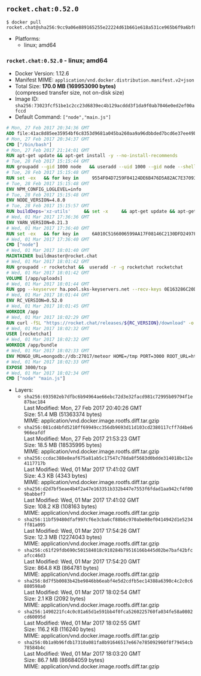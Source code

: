 ## `rocket.chat:0.52.0`

```console
$ docker pull rocket.chat@sha256:9cc9a06e889165255e22224d61b661e618a531ce965b6f9a6bf807fef01938c7
```

-	Platforms:
	-	linux; amd64

### `rocket.chat:0.52.0` - linux; amd64

-	Docker Version: 1.12.6
-	Manifest MIME: `application/vnd.docker.distribution.manifest.v2+json`
-	Total Size: **170.0 MB (169953090 bytes)**  
	(compressed transfer size, not on-disk size)
-	Image ID: `sha256:73023fcf51be1c2cc23d6839ec4b129acddd3f1da9f0ab7046e0ed2ef00afccd`
-	Default Command: `["node","main.js"]`

```dockerfile
# Mon, 27 Feb 2017 20:34:36 GMT
ADD file:41ac8d85ee35954bf6c8353d9681a045ba260aa9a96dbbded7bcd6e37ee49bea in / 
# Mon, 27 Feb 2017 20:34:37 GMT
CMD ["/bin/bash"]
# Mon, 27 Feb 2017 21:14:01 GMT
RUN apt-get update && apt-get install -y --no-install-recommends 		ca-certificates 		curl 		wget 	&& rm -rf /var/lib/apt/lists/*
# Tue, 28 Feb 2017 15:15:44 GMT
RUN groupadd --gid 1000 node   && useradd --uid 1000 --gid node --shell /bin/bash --create-home node
# Tue, 28 Feb 2017 15:15:48 GMT
RUN set -ex   && for key in     9554F04D7259F04124DE6B476D5A82AC7E37093B     94AE36675C464D64BAFA68DD7434390BDBE9B9C5     0034A06D9D9B0064CE8ADF6BF1747F4AD2306D93     FD3A5288F042B6850C66B31F09FE44734EB7990E     71DCFD284A79C3B38668286BC97EC7A07EDE3FC1     DD8F2338BAE7501E3DD5AC78C273792F7D83545D     B9AE9905FFD7803F25714661B63B535A4C206CA9     C4F0DFFF4E8C1A8236409D08E73BC641CC11F4C8     56730D5401028683275BD23C23EFEFE93C4CFFFE   ; do     gpg --keyserver ha.pool.sks-keyservers.net --recv-keys "$key";   done
# Tue, 28 Feb 2017 15:15:48 GMT
ENV NPM_CONFIG_LOGLEVEL=info
# Tue, 28 Feb 2017 15:15:48 GMT
ENV NODE_VERSION=4.8.0
# Tue, 28 Feb 2017 15:15:57 GMT
RUN buildDeps='xz-utils'     && set -x     && apt-get update && apt-get install -y $buildDeps --no-install-recommends     && rm -rf /var/lib/apt/lists/*     && curl -SLO "https://nodejs.org/dist/v$NODE_VERSION/node-v$NODE_VERSION-linux-x64.tar.xz"     && curl -SLO "https://nodejs.org/dist/v$NODE_VERSION/SHASUMS256.txt.asc"     && gpg --batch --decrypt --output SHASUMS256.txt SHASUMS256.txt.asc     && grep " node-v$NODE_VERSION-linux-x64.tar.xz\$" SHASUMS256.txt | sha256sum -c -     && tar -xJf "node-v$NODE_VERSION-linux-x64.tar.xz" -C /usr/local --strip-components=1     && rm "node-v$NODE_VERSION-linux-x64.tar.xz" SHASUMS256.txt.asc SHASUMS256.txt     && apt-get purge -y --auto-remove $buildDeps     && ln -s /usr/local/bin/node /usr/local/bin/nodejs
# Wed, 01 Mar 2017 17:36:36 GMT
ENV YARN_VERSION=0.21.3
# Wed, 01 Mar 2017 17:36:40 GMT
RUN set -ex   && for key in     6A010C5166006599AA17F08146C2130DFD2497F5   ; do     gpg --keyserver ha.pool.sks-keyservers.net --recv-keys "$key";   done   && curl -fSL -o yarn.js "https://yarnpkg.com/downloads/$YARN_VERSION/yarn-legacy-$YARN_VERSION.js"   && curl -fSL -o yarn.js.asc "https://yarnpkg.com/downloads/$YARN_VERSION/yarn-legacy-$YARN_VERSION.js.asc"   && gpg --batch --verify yarn.js.asc yarn.js   && rm yarn.js.asc   && mv yarn.js /usr/local/bin/yarn   && chmod +x /usr/local/bin/yarn
# Wed, 01 Mar 2017 17:36:40 GMT
CMD ["node"]
# Wed, 01 Mar 2017 18:01:40 GMT
MAINTAINER buildmaster@rocket.chat
# Wed, 01 Mar 2017 18:01:42 GMT
RUN groupadd -r rocketchat &&  useradd -r -g rocketchat rocketchat
# Wed, 01 Mar 2017 18:01:42 GMT
VOLUME [/app/uploads]
# Wed, 01 Mar 2017 18:01:44 GMT
RUN gpg --keyserver ha.pool.sks-keyservers.net --recv-keys 0E163286C20D07B9787EBE9FD7F9D0414FD08104
# Wed, 01 Mar 2017 18:01:44 GMT
ENV RC_VERSION=0.52.0
# Wed, 01 Mar 2017 18:01:45 GMT
WORKDIR /app
# Wed, 01 Mar 2017 18:02:29 GMT
RUN curl -fSL "https://rocket.chat/releases/${RC_VERSION}/download" -o rocket.chat.tgz &&  curl -fSL "https://rocket.chat/releases/${RC_VERSION}/asc" -o rocket.chat.tgz.asc &&  gpg --batch --verify rocket.chat.tgz.asc rocket.chat.tgz &&  tar zxvf rocket.chat.tgz &&  rm rocket.chat.tgz rocket.chat.tgz.asc &&  cd bundle/programs/server &&  npm install
# Wed, 01 Mar 2017 18:02:32 GMT
USER [rocketchat]
# Wed, 01 Mar 2017 18:02:32 GMT
WORKDIR /app/bundle
# Wed, 01 Mar 2017 18:02:33 GMT
ENV MONGO_URL=mongodb://db:27017/meteor HOME=/tmp PORT=3000 ROOT_URL=http://localhost:3000 Accounts_AvatarStorePath=/app/uploads
# Wed, 01 Mar 2017 18:02:33 GMT
EXPOSE 3000/tcp
# Wed, 01 Mar 2017 18:02:34 GMT
CMD ["node" "main.js"]
```

-	Layers:
	-	`sha256:693502eb7dfbc6b94964ae66ebc72d3e32facd981c72995b09794f1e87bac184`  
		Last Modified: Mon, 27 Feb 2017 20:40:26 GMT  
		Size: 51.4 MB (51363374 bytes)  
		MIME: application/vnd.docker.image.rootfs.diff.tar.gzip
	-	`sha256:081cd4bfd5210ff69949cc356db9693d11d103cd2380117cff7d4be6966eafdf`  
		Last Modified: Mon, 27 Feb 2017 21:53:23 GMT  
		Size: 18.5 MB (18535995 bytes)  
		MIME: application/vnd.docker.image.rootfs.diff.tar.gzip
	-	`sha256:ccdac388e8eaf675a81ab5c17547c78da8f5683d0bdde314018bc12e4117717b`  
		Last Modified: Wed, 01 Mar 2017 17:41:02 GMT  
		Size: 4.3 KB (4343 bytes)  
		MIME: application/vnd.docker.image.rootfs.diff.tar.gzip
	-	`sha256:d2d7bf5eae4b4f2a47e163351b332b447e7553f6fdad1aa942cf4f009babbef7`  
		Last Modified: Wed, 01 Mar 2017 17:41:02 GMT  
		Size: 108.2 KB (108163 bytes)  
		MIME: application/vnd.docker.image.rootfs.diff.tar.gzip
	-	`sha256:11bf59480dfaf997cf6e3cba6cf88b6c970abe08ef0414942d1e5234ff81a095`  
		Last Modified: Wed, 01 Mar 2017 17:54:26 GMT  
		Size: 12.3 MB (12274043 bytes)  
		MIME: application/vnd.docker.image.rootfs.diff.tar.gzip
	-	`sha256:c61f29fdb690c501584018c910284b79516166b445d02be7baf42bfcafcc46d3`  
		Last Modified: Wed, 01 Mar 2017 17:54:20 GMT  
		Size: 864.8 KB (864781 bytes)  
		MIME: application/vnd.docker.image.rootfs.diff.tar.gzip
	-	`sha256:8d7f5b0083b42be9846bb6eabf4e5d2cdfb5ec14388a6390c4c2c0c6880598a0`  
		Last Modified: Wed, 01 Mar 2017 18:02:54 GMT  
		Size: 2.1 KB (2092 bytes)  
		MIME: application/vnd.docker.image.rootfs.diff.tar.gzip
	-	`sha256:1490221fc4c0c01a65d1e591bb4f0fca5260225760fa034fe58a0802cd60095d`  
		Last Modified: Wed, 01 Mar 2017 18:02:55 GMT  
		Size: 116.2 KB (116240 bytes)  
		MIME: application/vnd.docker.image.rootfs.diff.tar.gzip
	-	`sha256:0b1a9b96fdb17310a081fa8b91646517e667e785092960f8f79454cb78584b4c`  
		Last Modified: Wed, 01 Mar 2017 18:03:20 GMT  
		Size: 86.7 MB (86684059 bytes)  
		MIME: application/vnd.docker.image.rootfs.diff.tar.gzip

